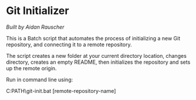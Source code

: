 # Git Initializer

*Built by Aidan Rauscher*

This is a Batch script that automates the process of initializing a new Git repository, and connecting it to a remote repository. 

The script creates a new folder at your current directory location, changes directory, creates an empty README, then initializes the repository and sets up the remote origin. 

Run in command line using:
  
  C:PATH\git-init.bat [remote-repository-name]

